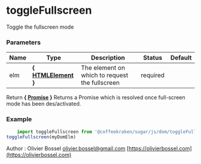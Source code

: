 # toggleFullscreen

Toggle the fullscreen mode


### Parameters
Name  |  Type  |  Description  |  Status  |  Default
------------  |  ------------  |  ------------  |  ------------  |  ------------
elm  |  **{ [HTMLElement](https://developer.mozilla.org/fr/docs/Web/API/HTMLElement) }**  |  The element on which to request the fullscreen  |  required  |

Return **{ [Promise](https://developer.mozilla.org/fr/docs/Web/JavaScript/Reference/Objets_globaux/Promise) }** Returns a Promise which is resolved once full-screen mode has been des/activated.

### Example
```js
	import toggleFullscreen from '@coffeekraken/sugar/js/dom/toggleFullscreen'
toggleFullscreen(myDomElm)
```
Author : Olivier Bossel [olivier.bossel@gmail.com](mailto:olivier.bossel@gmail.com) [https://olivierbossel.com](https://olivierbossel.com)